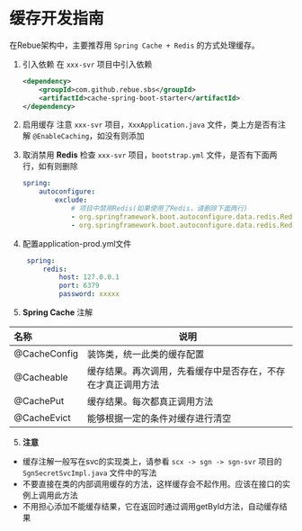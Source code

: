# 缓存开发指南

在Rebue架构中，主要推荐用 `Spring Cache + Redis` 的方式处理缓存。

1. 引入依赖
   在 `xxx-svr` 项目中引入依赖

    ```xml
    <dependency>
        <groupId>com.github.rebue.sbs</groupId>
        <artifactId>cache-spring-boot-starter</artifactId>
    </dependency>
    ```

2. 启用缓存
   注意 `xxx-svr` 项目，`XxxApplication.java` 文件，类上方是否有注解 `@EnableCaching`，如没有则添加

3. 取消禁用 **Redis**
   检查 `xxx-svr` 项目，`bootstrap.yml` 文件，是否有下面两行，如有则删除

    ```yml
    spring:
        autoconfigure:
            exclude:
                # 项目中禁用Redis(如果使用了Redis，请删除下面两行)
                - org.springframework.boot.autoconfigure.data.redis.RedisAutoConfiguration
                - org.springframework.boot.autoconfigure.data.redis.RedisRepositoriesAutoConfiguration
    ```

4. 配置application-prod.yml文件

   ```yaml
    spring:
        redis:
            host: 127.0.0.1
            port: 6379
            password: xxxxx
   ```

5. **Spring Cache** 注解

| 名称         | 说明                                                         |
| :----------- | ------------------------------------------------------------ |
| @CacheConfig | 装饰类，统一此类的缓存配置                                   |
| @Cacheable   | 缓存结果。再次调用，先看缓存中是否存在，不存在才真正调用方法 |
| @CachePut    | 缓存结果。每次都真正调用方法                                 |
| @CacheEvict  | 能够根据一定的条件对缓存进行清空                             |

5. **注意**

- 缓存注解一般写在svc的实现类上，请参看 `scx -> sgn -> sgn-svr` 项目的 `SgnSecretSvcImpl.java` 文件中的写法
- 不要直接在类的内部调用缓存的方法，这样缓存会不起作用。应该在接口的实例上调用此方法
- 不用担心添加不能缓存结果，它在返回时通过调用getById方法，自动缓存结果
